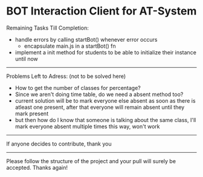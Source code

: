 # BOT Interaction Client for AT-System

Remaining Tasks Till Completion:

- handle errors by calling startBot() whenever error occurs
    - encapsulate main.js in a startBot() fn
- implement a init method for students to be able to initialize their instance until now

---

Problems Left to Adress: (not to be solved here)

- How to get the number of classes for percentage?
- Since we aren't doing time table, do we need a absent method too?
- current solution will be to mark everyone else absent as soon as there is atleast one present, after that everyone will remain absent until they mark present
- but then how do I know that someone is talking about the same class, I'll mark everyone absent multiple times this way, won't work

---

If anyone decides to contribute, thank you

---

Please follow the structure of the project and your pull will surely be accepted. Thanks again!
